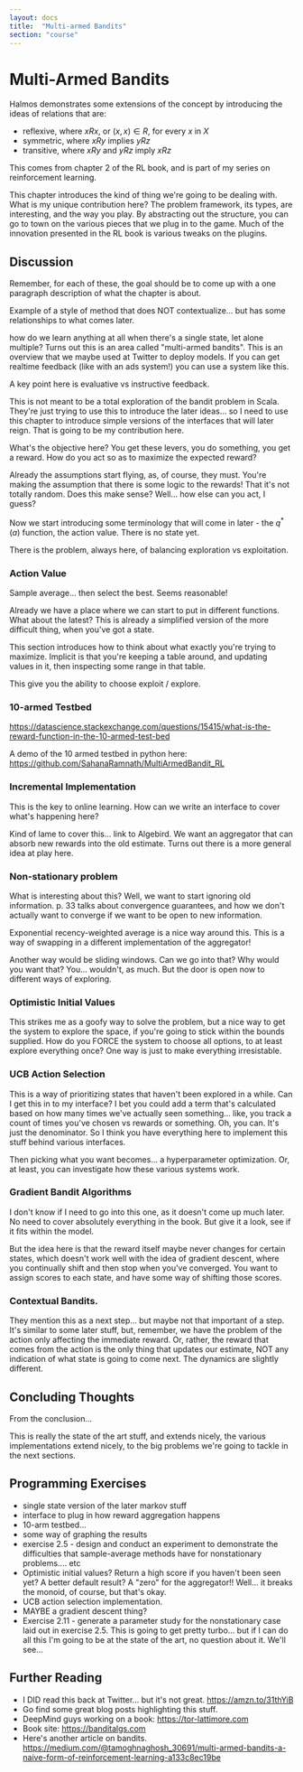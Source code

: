 ```yaml
---
layout: docs
title:  "Multi-armed Bandits"
section: "course"
---
```


# Multi-Armed Bandits

Halmos demonstrates some extensions of the concept by introducing the ideas of relations that are:
- reflexive, where $x R x$, or $(x, x) \in R$, for every $x$ in $X$
- symmetric, where $x R y$ implies $y R z$
- transitive, where $x R y$ and $y R z$ imply $x R z$



This comes from chapter 2 of the RL book, and is part of my series on reinforcement learning.

This chapter introduces the kind of thing we're going to be dealing with. What is my unique contribution here? The problem framework, its types, are interesting, and the way you play. By abstracting out the structure, you can go to town on the various pieces that we plug in to the game. Much of the innovation presented in the RL book is various tweaks on the plugins.

## Discussion

Remember, for each of these, the goal should be to come up with a one paragraph description of what the chapter is about.

Example of a style of method that does NOT contextualize... but has some relationships to what comes later.

how do we learn anything at all when there's a single state, let alone multiple? Turns out this is an area called "multi-armed bandits". This is an overview that we maybe used at Twitter to deploy models. If you can get realtime feedback (like with an ads system!) you can use a system like this.

A key point here is evaluative vs instructive feedback.

This is not meant to be a total exploration of the bandit problem in Scala. They're just trying to use this to introduce the later ideas... so I need to use this chapter to introduce simple versions of the interfaces that will later reign. That is going to be my contribution here.

What's the objective here? You get these levers, you do something, you get a reward. How do you act so as to maximize the expected reward?

Already the assumptions start flying, as, of course, they must. You're making the assumption that there is some logic to the rewards! That it's not totally random. Does this make sense? Well... how else can you act, I guess?

Now we start introducing some terminology that will come in later - the $q^*(a)$ function, the action value. There is no state yet.

There is the problem, always here, of balancing exploration vs exploitation.

### Action Value

Sample average... then select the best. Seems reasonable!

Already we have a place where we can start to put in different functions. What about the latest? This is already a simplified version of the more difficult thing, when you've got a state.

This section introduces how to think about what exactly you're trying to maximize. Implicit is that you're keeping a table around, and updating values in it, then inspecting some range in that table.

This give you the ability to choose exploit / explore.

### 10-armed Testbed
https://datascience.stackexchange.com/questions/15415/what-is-the-reward-function-in-the-10-armed-test-bed

A demo of the 10 armed testbed in python here: https://github.com/SahanaRamnath/MultiArmedBandit_RL

### Incremental Implementation
This is the key to online learning. How can we write an interface to cover what's happening here?

Kind of lame to cover this... link to Algebird. We want an aggregator that can absorb new rewards into the old estimate. Turns out there is a more general idea at play here.

### Non-stationary problem

What is interesting about this? Well, we want to start ignoring old information.
p. 33 talks about convergence guarantees, and how we don't actually want to converge if we want to be open to new information.

Exponential recency-weighted average is a nice way around this. This is a way of swapping in a different implementation of the aggregator!

Another way would be sliding windows. Can we go into that? Why would you want that? You... wouldn't, as much. But the door is open now to different ways of exploring.

### Optimistic Initial Values

This strikes me as a goofy way to solve the problem, but a nice way to get the system to explore the space, if you're going to stick within the bounds supplied. How do you FORCE the system to choose all options, to at least explore everything once? One way is just to make everything irresistable.

### UCB Action Selection

This is a way of prioritizing states that haven't been explored in a while. Can I get this in to my interface? I bet you could add a term that's calculated based on how many times we've actually seen something... like, you track a count of times you've chosen vs rewards or something. Oh, you can. It's just the denominator. So I think you have everything here to implement this stuff behind various interfaces.

Then picking what you want becomes... a hyperparameter optimization. Or, at least, you can investigate how these various systems work.

### Gradient Bandit Algorithms

I don't know if I need to go into this one, as it doesn't come up much later. No need to cover absolutely everything in the book. But give it a look, see if it fits within the model.

But the idea here is that the reward itself maybe never changes for certain states, which doesn't work well with the idea of gradient descent, where you continually shift and then stop when you've converged. You want to assign scores to each state, and have some way of shifting those scores.

### Contextual Bandits.

They mention this as a next step... but maybe not that important of a step. It's similar to some later stuff, but, remember, we have the problem of the action only affecting the immediate reward. Or, rather, the reward that comes from the action is the only thing that updates our estimate, NOT any indication of what state is going to come next. The dynamics are slightly different.

## Concluding Thoughts

From the conclusion...

This is really the state of the art stuff, and extends nicely, the various implementations extend nicely, to the big problems we're going to tackle in the next sections.

## Programming Exercises

- single state version of the later markov stuff
- interface to plug in how reward aggregation happens
- 10-arm testbed...
- some way of graphing the results
- exercise 2.5 - design and conduct an experiment to demonstrate the difficulties that sample-average methods have for nonstationary problems.... etc
- Optimistic initial values? Return a high score if you haven't been seen yet? A better default result? A "zero" for the aggregator!! Well... it breaks the monoid, of course, but that's okay.
- UCB action selection implementation.
- MAYBE a gradient descent thing?
- Exercise 2.11 - generate a parameter study for the nonstationary case laid out in exercise 2.5. This is going to get pretty turbo... but if I can do all this I'm going to be at the state of the art, no question about it. We'll see...

## Further Reading

- I DID read this back at Twitter... but it's not great. https://amzn.to/31thYiB
- Go find some great blog posts highlighting this stuff.
- DeepMind guys working on a book: https://tor-lattimore.com
- Book site: https://banditalgs.com
- Here's another article on bandits. https://medium.com/@tamoghnaghosh_30691/multi-armed-bandits-a-naive-form-of-reinforcement-learning-a133c8ec19be
